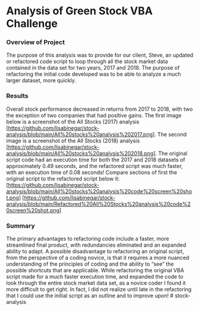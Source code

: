 # Analysis of Green Stock VBA Challenge

### Overview of Project
The purpose of this analysis was to provide for our client, Steve, an updated or refactored code script to loop through all the stock market data contained in the data set for two years, 2017 and 2018. The purpose of refactoring the initial code developed was to be able to analyze a much larger dataset, more quickly. 

### Results
Overall stock performance decreased in returns from 2017 to 2018, with two the exception of two companies that had positive gains. The first image below is a screenshot of the All Stocks (2017) analysis [https://github.com/lisabinegar/stock-analysis/blob/main/All%20stocks%20analysis%202017.png]. The second image is a screenshot of the All Stocks (2018) analysis [https://github.com/lisabinegar/stock-analysis/blob/main/All%20stocks%20analysis%202018.png]. The original script code had an execution time for both the 2017 and 2018 datasets of approximately 0.49 seconds, and the refactored script was much faster, with an execution time of 0.08 seconds! Compare sections of first the original script to the refactored script below it: [https://github.com/lisabinegar/stock-analysis/blob/main/All%20stocks%20analysis%20code%20screen%20shot.png] [https://github.com/lisabinegar/stock-analysis/blob/main/Refactored%20All%20Stocks%20analysis%20code%20screen%20shot.png]

### Summary
The primary advantages to refactoring code include a faster, more streamlined final product, with redundancies eliminated and an expanded ability to adapt. A possible disadvantage to refactoring an original script, from the perspective of a coding novice, is that it requires a more nuanced understanding of the principles of coding and the ability to “see” the possible shortcuts that are applicable. While refactoring the original VBA script made for a much faster execution time, and expanded the code to look through the entire stock market data set, as a novice coder I found it more difficult to get right. In fact, I did not realize until late in the refactoring that I could use the initial script as an outline and to improve upon! # stock-analysis
